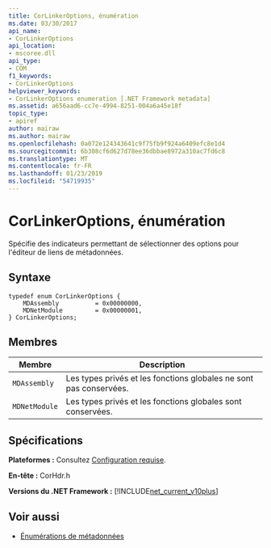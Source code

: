 ```yaml
---
title: CorLinkerOptions, énumération
ms.date: 03/30/2017
api_name:
- CorLinkerOptions
api_location:
- mscoree.dll
api_type:
- COM
f1_keywords:
- CorLinkerOptions
helpviewer_keywords:
- CorLinkerOptions enumeration [.NET Framework metadata]
ms.assetid: a656aad6-cc7e-4994-8251-004a6a45e18f
topic_type:
- apiref
author: mairaw
ms.author: mairaw
ms.openlocfilehash: 0a072e124343641c9f75fb9f924a6409efc8e1d4
ms.sourcegitcommit: 6b308cf6d627d78ee36dbbae8972a310ac7fd6c8
ms.translationtype: MT
ms.contentlocale: fr-FR
ms.lasthandoff: 01/23/2019
ms.locfileid: "54719935"
---
```

# <a name="corlinkeroptions-enumeration"></a>CorLinkerOptions, énumération
Spécifie des indicateurs permettant de sélectionner des options pour l'éditeur de liens de métadonnées.  
  
## <a name="syntax"></a>Syntaxe  
  
```  
typedef enum CorLinkerOptions {  
    MDAssembly          = 0x00000000,  
    MDNetModule         = 0x00000001,  
} CorLinkerOptions;  
```  
  
## <a name="members"></a>Membres  
  
|Membre|Description|  
|------------|-----------------|  
|`MDAssembly`|Les types privés et les fonctions globales ne sont pas conservées.|  
|`MDNetModule`|Les types privés et les fonctions globales sont conservées.|  
  
## <a name="requirements"></a>Spécifications  
 **Plateformes :** Consultez [Configuration requise](../../../../docs/framework/get-started/system-requirements.md).  
  
 **En-tête :** CorHdr.h  
  
 **Versions du .NET Framework :** [!INCLUDE[net_current_v10plus](../../../../includes/net-current-v10plus-md.md)]  
  
## <a name="see-also"></a>Voir aussi
- [Énumérations de métadonnées](../../../../docs/framework/unmanaged-api/metadata/metadata-enumerations.md)
